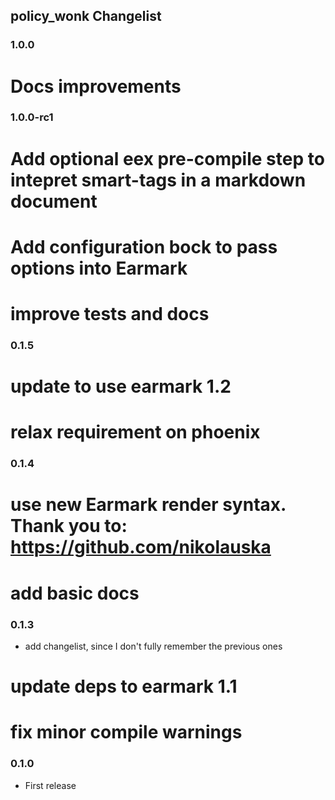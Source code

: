 ## policy_wonk Changelist

### 1.0.0
# Docs improvements

### 1.0.0-rc1
# Add optional eex pre-compile step to intepret smart-tags in a markdown document
# Add configuration bock to pass options into Earmark
# improve tests and docs

### 0.1.5
# update to use earmark 1.2
# relax requirement on phoenix

### 0.1.4
# use new Earmark render syntax. Thank you to: https://github.com/nikolauska
# add basic docs

### 0.1.3
* add changelist, since I don't fully remember the previous ones
# update deps to earmark 1.1
# fix minor compile warnings

### 0.1.0
* First release